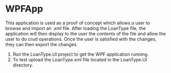 # WPFApp

This application is used as a proof of concept which allows a user to browse and import an .xml file. 
After loading the LoanType file, the application will then display to the user the contents of the file and allow the user to 
do crud operations. Once the user is satisfied with the changes, they can then export the changes.

1. Run the LoanType.UI project to get the WPF application running.
2. To test upload the LoanType.xml file located in the LoanType.UI directory.
